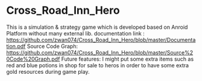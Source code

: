 # Cross_Road_Inn_Hero
This is a simulation & strategy game which is developed based on Anroid Platform without many external lib. 
documentation link : https://github.com/zwan074/Cross_Road_Inn_Hero/blob/master/Documentation.pdf
Source Code Graph: https://github.com/zwan074/Cross_Road_Inn_Hero/blob/master/Source%20Code%20Graph.pdf
Future features: I might put some extra items such as red and blue potions in shop for sale to heros in order to have some extra gold resources during game play. 

